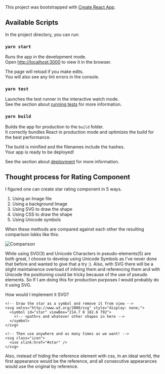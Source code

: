 This project was bootstrapped with [Create React App](https://github.com/facebook/create-react-app).

## Available Scripts

In the project directory, you can run:

### `yarn start`

Runs the app in the development mode.<br />
Open [http://localhost:3000](http://localhost:3000) to view it in the browser.

The page will reload if you make edits.<br />
You will also see any lint errors in the console.

### `yarn test`

Launches the test runner in the interactive watch mode.<br />
See the section about [running tests](https://facebook.github.io/create-react-app/docs/running-tests) for more information.

### `yarn build`

Builds the app for production to the `build` folder.<br />
It correctly bundles React in production mode and optimizes the build for the best performance.

The build is minified and the filenames include the hashes.<br />
Your app is ready to be deployed!

See the section about [deployment](https://facebook.github.io/create-react-app/docs/deployment) for more information.

## Thought process for Rating Component

I figured one can create star rating component in 5 ways.

1. Using an Image file
2. Using a background Image
3. Using SVG to draw the shape
4. Using CSS to draw the shape
5. Using Unicode symbols

When these methods are compared against each other the resulting comparison lokks like this:

![Comparison](https://user-images.githubusercontent.com/501335/67189003-2ace7f00-f439-11e9-9ef5-818000a62a23.png)

While using SVG(3) and Unicode Characters in pseudo-elements(5) are both great, I choose to develop using Unicode Symbols as I've never done that before and wanted to give that a try :). Also, with SVG there will be a slight maintainence overload of inlining them and referencing them and with Unicode the positioning could be tricky because of the use of pseudo elements. So If I am doing this for production purposes I would probably do it using SVG.

How would I implement it SVG?

```
<!-- Draw the star as a symbol and remove it from view -->
<svg xmlns="http://www.w3.org/2000/svg" style="display: none;">
  <symbol id="star" viewBox="214.7 0 182.6 792">
    <!-- <path>s and whatever other shapes in here -->
  </symbol>
</svg>
```

```
<!-- Then use anywhere and as many times as we want! -->
<svg class="icon">
  <use xlink:href="#star" />
</svg>
```

Also, instead of hiding the reference element with css, In an ideal world, the first appearance would be the reference, and all consecutive appearances would use the original by reference.

